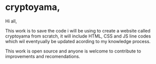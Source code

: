 # cryptoyama, 

Hi all,

This work is to save the code i will be using to create a website called cryptoyama from scratch, it will include HTML, CSS and JS line codes which wil eventyually be updated acording to my knowledge process.

This work is open source and anyone is welcome to contribute to improvements and recomendations.
